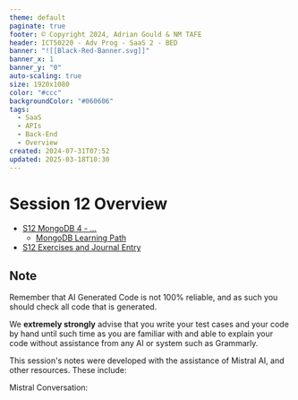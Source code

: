 ```yaml
---
theme: default
paginate: true
footer: © Copyright 2024, Adrian Gould & NM TAFE
header: ICT50220 - Adv Prog - SaaS 2 - BED
banner: "![[Black-Red-Banner.svg]]"
banner_x: 1
banner_y: "0"
auto-scaling: true
size: 1920x1080
color: "#ccc"
backgroundColor: "#060606"
tags:
  - SaaS
  - APIs
  - Back-End
  - Overview
created: 2024-07-31T07:52
updated: 2025-03-18T10:30
---
```


# Session 12 Overview

- [S12 MongoDB 4 - ...](../Session-10/S10-MongoDB-3)
	- [MongoDB Learning Path](Session-10/S09-MongoDB-Learning-Path.md)
- [S12 Exercises and Journal Entry](Session-12/S12-Exercises-and-Journal-Entry.md)


## Note

Remember that AI Generated Code is not 100% reliable, and as such you should check all code that is generated.

We **extremely strongly** advise that you write your test cases and your code by hand until such time as you are familiar with and able to explain your code without assistance from any AI or system such as Grammarly.

This session's notes were developed with the assistance of Mistral AI, and other resources. These include:

Mistral Conversation: 
